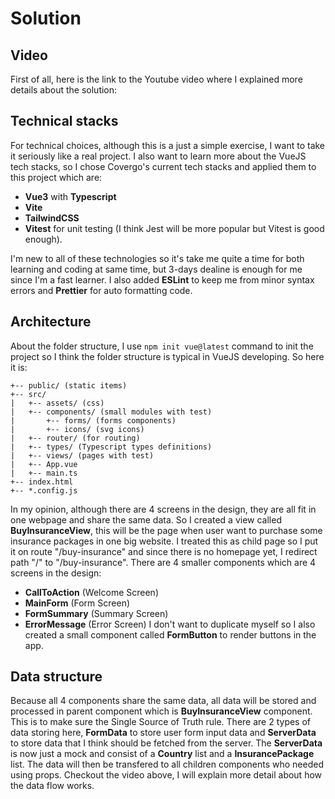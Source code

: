 # Solution

## Video

First of all, here is the link to the Youtube video where I explained more details about the solution:


## Technical stacks

For technical choices, although this is a just a simple exercise, I want to take it seriously like a real project. I also want to learn more about the VueJS tech stacks, so I chose Covergo's current tech stacks and applied them to this project which are:

- **Vue3** with **Typescript**
- **Vite**
- **TailwindCSS**
- **Vitest** for unit testing (I think Jest will be more popular but Vitest is good enough).

I'm new to all of these technologies so it's take me quite a time for both learning and coding at same time, but 3-days dealine is enough for me since I'm a fast learner. I also added **ESLint** to keep me from minor syntax errors and **Prettier** for auto formatting code.

## Architecture

About the folder structure, I use `npm init vue@latest` command to init the project so I think the folder structure is typical in VueJS developing. So here it is:
```
+-- public/ (static items)
+-- src/
|   +-- assets/ (css)
|   +-- components/ (small modules with test)
|       +-- forms/ (forms components)
|       +-- icons/ (svg icons)
|   +-- router/ (for routing)
|   +-- types/ (Typescript types definitions)
|   +-- views/ (pages with test)
|   +-- App.vue
|   +-- main.ts
+-- index.html
+-- *.config.js
```

In my opinion, although there are 4 screens in the design, they are all fit in one webpage and share the same data. So I created a view called **BuyInsuranceView**, this will be the page when user want to purchase some insurance packages in one big website. I treated this as child page so I put it on route "/buy-insurance" and since there is no homepage yet, I redirect path "/" to "/buy-insurance". There are 4 smaller components which are 4 screens in the design:
- **CallToAction** (Welcome Screen)
- **MainForm** (Form Screen)
- **FormSummary** (Summary Screen)
- **ErrorMessage** (Error Screen)
I don't want to duplicate myself so I also created a small component called **FormButton** to render buttons in the app.

## Data structure

Because all 4 components share the same data, all data will be stored and processed in parent component which is **BuyInsuranceView** component. This is to make sure the Single Source of Truth rule. There are 2 types of data storing here, **FormData** to store user form input data and **ServerData** to store data that I think should be fetched from the server. The **ServerData** is now just a mock and consist of a **Country** list and a **InsurancePackage** list. The data will then be transfered to all children components who needed using props. Checkout the video above, I will explain more detail about how the data flow works.